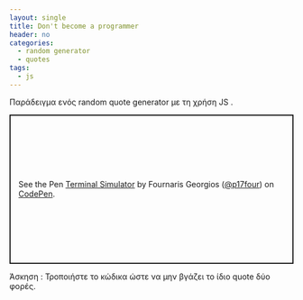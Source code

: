 ```yaml
---
layout: single
title: Don't become a programmer
header: no
categories:
  - random generator
  - quotes
tags:
  - js
---
```



Παράδειγμα ενός random quote generator με τη χρήση JS .

<p class="codepen" data-height="265" data-theme-id="light" data-default-tab="js,result" data-user="FournarisGeo" data-slug-hash="VweZwov" style="height: 265px; box-sizing: border-box; display: flex; align-items: center; justify-content: center; border: 2px solid; margin: 1em 0; padding: 1em;" data-pen-title="Quote Generator">
  <span>See the Pen <a href="https://codepen.io/p17four/pen/VweZwov">
  Terminal Simulator</a> by Fournaris Georgios (<a href="https://codepen.io/p17four">@p17four</a>)
  on <a href="https://codepen.io">CodePen</a>.</span>
</p>
<script async src="https://static.codepen.io/assets/embed/ei.js"></script>

Άσκηση : Τροποιήστε το κώδικα ώστε να μην βγάζει το ίδιο quote δύο φορές. 
